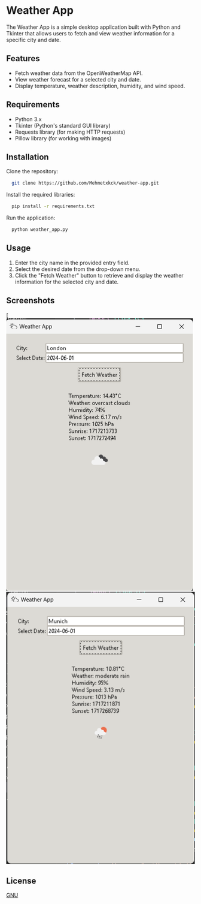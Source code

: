 
# Weather App

The Weather App is a simple desktop application built with Python and Tkinter that allows users to fetch and view weather information for a specific city and date.


## Features

- Fetch weather data from the OpenWeatherMap API.
- View weather forecast for a selected city and date.
- Display temperature, weather description, humidity, and wind  speed.
  
## Requirements

- Python 3.x
- Tkinter (Python's standard GUI library)
- Requests library (for making HTTP requests)
- Pillow library (for working with images)

  
## Installation

Clone the repository:

```bash 
  git clone https://github.com/Mehmetxkck/weather-app.git
```
Install the required libraries:
```bash 
  pip install -r requirements.txt
```
Run the application:
```bash 
  python weather_app.py
```

## Usage

1. Enter the city name in the provided entry field.
2. Select the desired date from the drop-down menu.
3. Click the "Fetch Weather" button to retrieve and display the weather information for the selected city and date.

  
## Screenshots

[![Screenshot](https://github.com/Mehmetxkck/Weather_App/blob/main/screenshot%20(2).png)
![Screenshot](https://github.com/Mehmetxkck/Weather_App/blob/main/screenshot.png)


  
## License

[GNU](https://choosealicense.com/licenses/GNU/)

  
